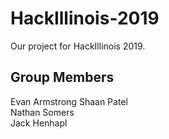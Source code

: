 # HackIllinois-2019
Our project for HackIllinois 2019.

## Group Members
Evan Armstrong
Shaan Patel  
Nathan Somers    
Jack Henhapl
